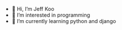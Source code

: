 - 👋 Hi, I’m Jeff Koo
- 👀 I’m interested in programming
- 🌱 I’m currently learning python and django 
<!-- 
- 💞️ I’m looking to collaborate on ...
- 📫 How to reach me ...
-->

<!---
jkoopu123456/jkoopu123456 is a ✨ special ✨ repository because its `README.md` (this file) appears on your GitHub profile.
You can click the Preview link to take a look at your changes.
--->
